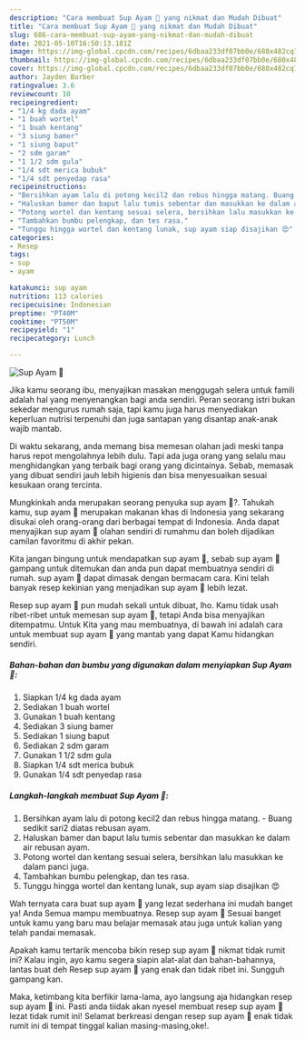 ```yaml
---
description: "Cara membuat Sup Ayam 🍲 yang nikmat dan Mudah Dibuat"
title: "Cara membuat Sup Ayam 🍲 yang nikmat dan Mudah Dibuat"
slug: 686-cara-membuat-sup-ayam-yang-nikmat-dan-mudah-dibuat
date: 2021-05-10T16:50:13.181Z
image: https://img-global.cpcdn.com/recipes/6dbaa233df07bb0e/680x482cq70/sup-ayam-🍲-foto-resep-utama.jpg
thumbnail: https://img-global.cpcdn.com/recipes/6dbaa233df07bb0e/680x482cq70/sup-ayam-🍲-foto-resep-utama.jpg
cover: https://img-global.cpcdn.com/recipes/6dbaa233df07bb0e/680x482cq70/sup-ayam-🍲-foto-resep-utama.jpg
author: Jayden Barber
ratingvalue: 3.6
reviewcount: 10
recipeingredient:
- "1/4 kg dada ayam"
- "1 buah wortel"
- "1 buah kentang"
- "3 siung bamer"
- "1 siung baput"
- "2 sdm garam"
- "1 1/2 sdm gula"
- "1/4 sdt merica bubuk"
- "1/4 sdt penyedap rasa"
recipeinstructions:
- "Bersihkan ayam lalu di potong kecil2 dan rebus hingga matang. Buang sedikit sari2 diatas rebusan ayam."
- "Haluskan bamer dan baput lalu tumis sebentar dan masukkan ke dalam air rebusan ayam."
- "Potong wortel dan kentang sesuai selera, bersihkan lalu masukkan ke dalam panci juga."
- "Tambahkan bumbu pelengkap, dan tes rasa."
- "Tunggu hingga wortel dan kentang lunak, sup ayam siap disajikan 😍"
categories:
- Resep
tags:
- sup
- ayam

katakunci: sup ayam 
nutrition: 113 calories
recipecuisine: Indonesian
preptime: "PT40M"
cooktime: "PT50M"
recipeyield: "1"
recipecategory: Lunch

---
```



![Sup Ayam 🍲](https://img-global.cpcdn.com/recipes/6dbaa233df07bb0e/680x482cq70/sup-ayam-🍲-foto-resep-utama.jpg)

Jika kamu seorang ibu, menyajikan masakan menggugah selera untuk famili adalah hal yang menyenangkan bagi anda sendiri. Peran seorang istri bukan sekedar mengurus rumah saja, tapi kamu juga harus menyediakan keperluan nutrisi terpenuhi dan juga santapan yang disantap anak-anak wajib mantab.

Di waktu  sekarang, anda memang bisa memesan olahan jadi meski tanpa harus repot mengolahnya lebih dulu. Tapi ada juga orang yang selalu mau menghidangkan yang terbaik bagi orang yang dicintainya. Sebab, memasak yang dibuat sendiri jauh lebih higienis dan bisa menyesuaikan sesuai kesukaan orang tercinta. 



Mungkinkah anda merupakan seorang penyuka sup ayam 🍲?. Tahukah kamu, sup ayam 🍲 merupakan makanan khas di Indonesia yang sekarang disukai oleh orang-orang dari berbagai tempat di Indonesia. Anda dapat menyajikan sup ayam 🍲 olahan sendiri di rumahmu dan boleh dijadikan camilan favoritmu di akhir pekan.

Kita jangan bingung untuk mendapatkan sup ayam 🍲, sebab sup ayam 🍲 gampang untuk ditemukan dan anda pun dapat membuatnya sendiri di rumah. sup ayam 🍲 dapat dimasak dengan bermacam cara. Kini telah banyak resep kekinian yang menjadikan sup ayam 🍲 lebih lezat.

Resep sup ayam 🍲 pun mudah sekali untuk dibuat, lho. Kamu tidak usah ribet-ribet untuk memesan sup ayam 🍲, tetapi Anda bisa menyajikan ditempatmu. Untuk Kita yang mau membuatnya, di bawah ini adalah cara untuk membuat sup ayam 🍲 yang mantab yang dapat Kamu hidangkan sendiri.

<!--inarticleads1-->

##### Bahan-bahan dan bumbu yang digunakan dalam menyiapkan Sup Ayam 🍲:

1. Siapkan 1/4 kg dada ayam
1. Sediakan 1 buah wortel
1. Gunakan 1 buah kentang
1. Sediakan 3 siung bamer
1. Sediakan 1 siung baput
1. Sediakan 2 sdm garam
1. Gunakan 1 1/2 sdm gula
1. Siapkan 1/4 sdt merica bubuk
1. Gunakan 1/4 sdt penyedap rasa




<!--inarticleads2-->

##### Langkah-langkah membuat Sup Ayam 🍲:

1. Bersihkan ayam lalu di potong kecil2 dan rebus hingga matang. - Buang sedikit sari2 diatas rebusan ayam.
1. Haluskan bamer dan baput lalu tumis sebentar dan masukkan ke dalam air rebusan ayam.
1. Potong wortel dan kentang sesuai selera, bersihkan lalu masukkan ke dalam panci juga.
1. Tambahkan bumbu pelengkap, dan tes rasa.
1. Tunggu hingga wortel dan kentang lunak, sup ayam siap disajikan 😍




Wah ternyata cara buat sup ayam 🍲 yang lezat sederhana ini mudah banget ya! Anda Semua mampu membuatnya. Resep sup ayam 🍲 Sesuai banget untuk kamu yang baru mau belajar memasak atau juga untuk kalian yang telah pandai memasak.

Apakah kamu tertarik mencoba bikin resep sup ayam 🍲 nikmat tidak rumit ini? Kalau ingin, ayo kamu segera siapin alat-alat dan bahan-bahannya, lantas buat deh Resep sup ayam 🍲 yang enak dan tidak ribet ini. Sungguh gampang kan. 

Maka, ketimbang kita berfikir lama-lama, ayo langsung aja hidangkan resep sup ayam 🍲 ini. Pasti anda tiidak akan nyesel membuat resep sup ayam 🍲 lezat tidak rumit ini! Selamat berkreasi dengan resep sup ayam 🍲 enak tidak rumit ini di tempat tinggal kalian masing-masing,oke!.

